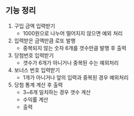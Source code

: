 ## 기능 정리
1. 구입 금액 입력받기
   * 1000원으로 나누어 떨어지지 않으면 예외 처리
2. 입력받은 금액만큼 로또 발행
   * 중복되지 않는 숫자 6개를 갯수만큼 발행 후 출력
3. 당첨번호 입력받기
   * 갯수가 6개가 아니거나 중복된 수는 예외처리
4. 보너스 번호 입력받기
   * 1개가 아니거나 앞의 입력과 중복된 경우 예외처리
5. 당첨 통계 계산 후 출력
   * 3~6개 일치하는 경우 갯수 계산
   * 수익률 계산
   * 출력